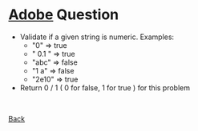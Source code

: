 # [Adobe](https://github.com/twowaits/SDE-Interview-Questions/tree/master/Adobe) Question
- Validate if a given string is numeric. Examples:
    - "0" => true
    - " 0.1 " => true
    - "abc" => false
    - "1 a" => false
    - "2e10" => true
- Return 0 / 1 ( 0 for false, 1 for true ) for this problem

<br />

[Back](../../../../)
